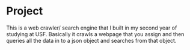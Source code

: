 # Project 

This is a web crawler/ search engine that I built in my second year of studying at USF. Basically it crawls a webpage that you assign and then queries all the data in to a json object and searches from that object.
